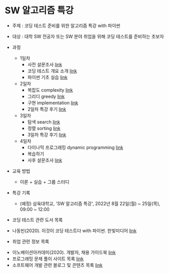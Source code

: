 # SW 알고리즘 특강

* 주제 : 코딩 테스트 준비를 위한 알고리즘 특강 with 파이썬
* 대상 : 대학 SW 전공자 또는 SW 분야 취업을 위해 코딩 테스트를 준비하는 초보자

* 과정
  - 1일차
    - 사전 설문조사 [link](https://docs.google.com/forms/d/e/1FAIpQLSe7drosIRkd0ztR_PVHhrl9ZpvL2olMaDl3GgSeOGC1jHHS9Q/viewform?usp=sf_link)
    - 코딩 테스트 개요 소개 [link](https://docs.google.com/document/d/1Hr0iYIFOhDpBD69OCKybWxM2QJKSpOPD5Y3DRamwOf8/edit?usp=sharing)  
    - 파이썬 기초 실습 [link](https://colab.research.google.com/drive/1WzSSuVfzmh9E88NgkPyRLyu5jaAXFFWu?usp=sharing)
  - 2일차
    - 복잡도 complexity [link](https://docs.google.com/document/d/1Hr0iYIFOhDpBD69OCKybWxM2QJKSpOPD5Y3DRamwOf8/edit#heading=h.dp5j9jahfbko)
    - 그리디 greedy [link](https://colab.research.google.com/drive/1OiCdZ2QmXWlhnYOfB5KBa5a4qUokTHFs?usp=sharing)
    - 구현 implementation [link](https://colab.research.google.com/drive/1PnB4NRZUgM-VdrJXQj_OlaBUKeNOvy2g?usp=sharing)
    - 2일차 특강 후기 [link](https://docs.google.com/forms/d/e/1FAIpQLSctsAVgF2WeFiqYq5AMEhJ_i3D1hJoG8MBtHsu5lq7o22XotQ/viewform?usp=sf_link)
  - 3일차
    - 탐색 search [link]()
    - 정렬 sorting [link]()
    - 3일차 특강 후기 [link](https://docs.google.com/forms/d/e/1FAIpQLSeIoJUNvFeCo0wJ7hxkIHg-RFr6qH-ubHejWUe_pVoaq2dY0A/viewform?usp=sf_link)
  - 4일차
    - 다이나믹 프로그래밍 dynamic programming [link]()
    - 복습하기
    - 사후 설문조사 [link](https://docs.google.com/forms/d/e/1FAIpQLSdbeyLBZmMuyayY62GQHyrtm6Njs_U5dJJLfnt9owE1pZjQQQ/viewform?usp=sf_link)


* 교육 방법
  - 이론 + 실습 + 그룹 스터디

* 특강 기록
  - (예정) 삼육대학교, 'SW 알고리즘 특강', 2022년 8월 22일(월) ~ 25일(목), 09:00 ~ 12:00


* 코딩 테스트 관련 도서 목록
 - 나동빈(2020). 이것이 코딩 테스트다 with 파이썬. 한빛미디어 [link](http://www.yes24.com/Product/Goods/91433923)


* 취업 관련 정보 목록
 - 이노베이션아카데미(2020). 개발자, 채용 가이드북 [link](https://github.com/innovationacademy-kr/tech-hr)
 - 프로그래밍 문제 풀이 사이트 목록 [link](https://github.com/innovationacademy-kr/problem-solvings)
 - 소프트웨어 개발 관련 블로그 및 콘텐츠 목록 [link](https://github.com/innovationacademy-kr/software-resources)
